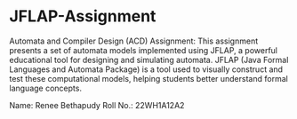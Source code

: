 # JFLAP-Assignment
Automata and Compiler Design (ACD) Assignment:
This assignment presents a set of automata models implemented using JFLAP, a powerful educational tool for designing and simulating automata. 
JFLAP (Java Formal Languages and Automata Package) is a tool used to visually construct and test these computational models, helping students better understand formal language concepts.

Name: Renee Bethapudy
Roll No.: 22WH1A12A2
